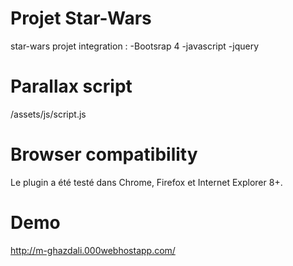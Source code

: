 # Projet Star-Wars
star-wars projet integration :
-Bootsrap 4
-javascript
-jquery

# Parallax script
/assets/js/script.js

# Browser compatibility
Le plugin a été testé dans Chrome, Firefox et Internet Explorer 8+.

# Demo
http://m-ghazdali.000webhostapp.com/
